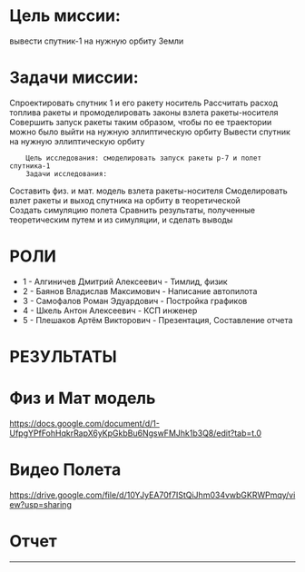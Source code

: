 # Цель миссии: 
вывести спутник-1 на нужную орбиту Земли
# Задачи миссии:
Спроектировать спутник 1 и его ракету носитель
Рассчитать расход топлива ракеты и промоделировать законы взлета ракеты-носителя 
Совершить запуск ракеты таким образом, чтобы по ее траектории можно было выйти на нужную эллиптическую орбиту
 Вывести спутник на нужную эллиптическую орбиту

        Цель исследования: смоделировать запуск ракеты р-7 и полет спутника-1
        Задачи исследования:
 Составить физ. и мат. модель взлета ракеты-носителя
 Смоделировать взлет ракеты и выход спутника на орбиту в теоретической  
 Создать симуляцию полета 
 Сравнить результаты, полученные теоретическим путем и из симуляции, и сделать выводы
 # РОЛИ
  * 1 - Алгиничев Дмитрий Алексеевич - Тимлид, физик
  * 2 - Баянов Владислав Максимович  - Написание автопилота
  * 3 - Самофалов Роман Эдуардович   - Постройка графиков
  * 4 - Шкель Антон Алексеевич       - КСП инженер
  * 5 - Плешаков Артём Викторович    - Презентация, Составление отчета
                                                                                                              
# РЕЗУЛЬТАТЫ

# Физ и Мат модель 
https://docs.google.com/document/d/1-UfpgYPfFohHqkrRapX6yKpGkbBu6NgswFMJhk1b3Q8/edit?tab=t.0
# Видео Полета
https://drive.google.com/file/d/10YJyEA70f7IStQiJhm034vwbGKRWPmqy/view?usp=sharing
# Отчет
--------------------------------------------------------------------------------------------
